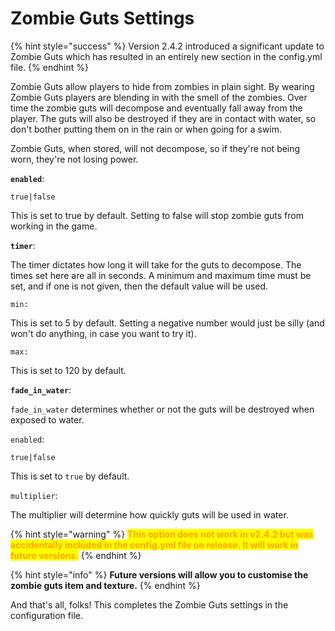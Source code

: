# Zombie Guts Settings

{% hint style="success" %}
Version 2.4.2 introduced a significant update to Zombie Guts which has resulted in an entirely new section in the config.yml file.
{% endhint %}

Zombie Guts allow players to hide from zombies in plain sight. By wearing Zombie Guts players are blending in with the smell of the zombies. Over time the zombie guts will decompose and eventually fall away from the player. The guts will also be destroyed if they are in contact with water, so don't bother putting them on in the rain or when going for a swim.

Zombie Guts, when stored, will not decompose, so if they're not being worn, they're not losing power.

**`enabled`**:

`true|false`

This is set to true by default. Setting to false will stop zombie guts from working in the game.

**`timer`**:

The timer dictates how long it will take for the guts to decompose. The times set here are all in seconds. A minimum and maximum time must be set, and if one is not given, then the default value will be used.

`min:`

This is set to 5 by default. Setting a negative number would just be silly (and won't do anything, in case you want to try it).

`max:`

This is set to 120 by default.

**`fade_in_water`**:

`fade_in_water` determines whether or not the guts will be destroyed when exposed to water.

`enabled`:

`true|false`

This is set to `true` by default.

`multiplier`:

The multiplier will determine how quickly guts will be used in water.

{% hint style="warning" %}
<mark style="color:orange;">**This option does not work in v2.4.2 but was accidentally included in the config.yml file on release. It will work in future versions.**</mark>
{% endhint %}

{% hint style="info" %}
**Future versions will allow you to customise the zombie guts item and texture.**
{% endhint %}

And that's all, folks! This completes the Zombie Guts settings in the configuration file.
